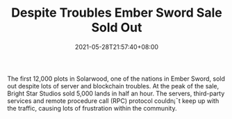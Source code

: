 ﻿---
title: "Despite Troubles Ember Sword Sale Sold Out"
date: 2021-05-28T21:57:40+08:00
lastmod: 2021-05-28T16:45:40+08:00
draft: false
authors: ["Sabrina"]
description: "The first 12,000 plots in Solarwood, one of the nations in Ember Sword, sold out despite lots of server and blockchain troubles. At the peak of the sale, Bright Star Studios sold 5,000 lands in half an hour. The servers, third-party services and remote procedure call (RPC) protocol couldn¡¯t keep up with the traffic, causing lots of frustration within the community."
featuredImage: "despite-troubles-ember-sword-sale-sold-out.png"
tags: ["Strategy Games","Play to Earn"]
categories: ["news"]
news: ["Strategy Games"]
weight: 
lightgallery: true
pinned: false
recommend: false
recommend1: false
---

The first 12,000 plots in Solarwood, one of the nations in Ember Sword, sold out despite lots of server and blockchain troubles. At the peak of the sale, Bright Star Studios sold 5,000 lands in half an hour. The servers, third-party services and remote procedure call (RPC) protocol couldn¡¯t keep up with the traffic, causing lots of frustration within the community.

<!--more-->

